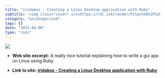 ```yaml
---
title: "iridakos - Creating a Linux Desktop application with Ruby"
subtitle: '<img class="cover" src=https://rdl.ink/render/https%3A%2F%2Firidakos.com%2Ftutorials%2F2018%2F01%2F2...'
category: "uncategorized"
tags: []
date: "2021-04-06"
type: "rain"
---
```

<img class="cover" src=https://rdl.ink/render/https%3A%2F%2Firidakos.com%2Ftutorials%2F2018%2F01%2F25%2Fcreating-a-gtk-todo-application-with-ruby.html>



* **Web site excerpt:** A really nice tutorial explaining how to write a gui app on Linux using Ruby.

* **Link to site:** **[iridakos - Creating a Linux Desktop application with Ruby](https://iridakos.com/tutorials/2018/01/25/creating-a-gtk-todo-application-with-ruby.html)**